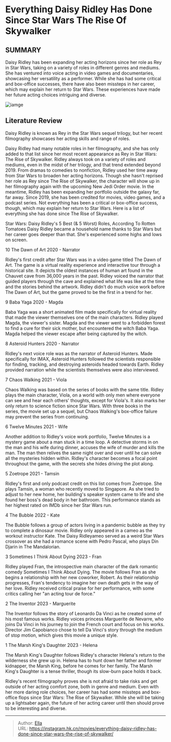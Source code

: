 # Everything Daisy Ridley Has Done Since Star Wars The Rise Of Skywalker


## SUMMARY 


 Daisy Ridley has been expanding her acting horizons since her role as Rey in Star Wars, taking on a variety of roles in different genres and mediums. 
 She has ventured into voice acting in video games and documentaries, showcasing her versatility as a performer. 
 While she has had some critical and box-office successes, there have also been missteps in her career, which may explain her return to Star Wars. These experiences have made her future acting choices intriguing and diverse. 

![iamge](https://static1.srcdn.com/wordpress/wp-content/uploads/2023/02/star-wars-sequel-trilogy-rey-daisy-ridley-best-thing.jpg)

## Literature Review

Daisy Ridley is known as Rey in the Star Wars sequel trilogy, but her recent filmography showcases her acting skills and range of roles.




Daisy Ridley had many notable roles in her filmography, and she has only added to that list since her most recent appearance as Rey in Star Wars: The Rise of Skywalker. Ridley always took on a variety of roles and mediums, even in the midst of her trilogy, and that trend extended beyond 2019. From dramas to comedies to nonfiction, Ridley used her time away from Star Wars to broaden her acting horizons.
Though she hasn&#39;t reprised her role as Rey since The Rise of Skywalker, the character will show up in her filmography again with the upcoming New Jedi Order movie. In the meantime, Ridley has been expanding her portfolio outside the galaxy far, far away. Since 2019, she has been credited for movies, video games, and a podcast series. Not everything has been a critical or box-office success, though, which may explain her return to Star Wars. Here is a list of everything she has done since The Rise of Skywalker.
            
 
 Star Wars: Daisy Ridley&#39;s 5 Best (&amp; 5 Worst) Roles, According To Rotten Tomatoes 
Daisy Ridley became a household name thanks to Star Wars but her career goes deeper than that. She&#39;s experienced some highs and lows on screen.












 








 10  The Dawn of Art 
2020 - Narrator
        

Ridley&#39;s first credit after Star Wars was in a video game titled The Dawn of Art. The game is a virtual reality experience and interactive tour through a historical site. It depicts the oldest instances of human art found in the Chauvet cave from 36,000 years in the past. Ridley voiced the narrator that guided players through the cave and explained what life was like at the time and the stories behind the artwork. Ridley didn&#39;t do much voice work before The Dawn of Art, but the game proved to be the first in a trend for her.





 9  Baba Yaga 
2020 - Magda
        

Baba Yaga was a short animated film made specifically for virtual reality that made the viewer themselves one of the main characters. Ridley played Magda, the viewer&#39;s sister. Magda and the viewer went to a forbidden forest to find a cure for their sick mother, but encountered the witch Baba Yaga. Magda helped the viewer escape after being captured by the witch.





 8  Asteroid Hunters 
2020 - Narrator
        

Ridley&#39;s next voice role was as the narrator of Asteroid Hunters. Made specifically for IMAX, Asteroid Hunters followed the scientists responsible for finding, tracking, and destroying asteroids headed towards Earth. Ridley provided narration while the scientists themselves were also interviewed.





 7  Chaos Walking 
2021 - Viola


 







Chaos Walking was based on the series of books with the same title. Ridley plays the main character, Viola, on a world with only men where everyone can see and hear each others&#39; thoughts, except for Viola&#39;s. It also marks her only return to science fiction since Star Wars. With three books in the series, the movie set up a sequel, but Chaos Walking&#39;s box-office failure may prevent the series from continuing.





 6  Twelve Minutes 
2021 - Wife
        

Another addition to Ridley&#39;s voice work portfolio, Twelve Minutes is a mystery game about a man stuck in a time loop. A detective storms in on the man and his wife during dinner, accuses the wife of murder and kills the man. The man then relives the same night over and over until he can solve all the mysteries hidden within. Ridley&#39;s character becomes a focal point throughout the game, with the secrets she hides driving the plot along.





 5  Zoetrope 
2021 - Tamsin
        

Ridley&#39;s first and only podcast credit on this list comes from Zoetrope. She plays Tamsin, a woman who recently moved to Singapore. As she tried to adjust to her new home, her building&#39;s speaker system came to life and she found her boss&#39;s dead body in her bathroom. This performance stands as her highest rated on IMDb since her Star Wars run.





 4  The Bubble 
2022 - Kate
        

The Bubble follows a group of actors living in a pandemic bubble as they try to complete a dinosaur movie. Ridley only appeared in a cameo as the workout instructor Kate. The Daisy Ridleyameo served as a weird Star Wars crossover as she had a romance scene with Pedro Pascal, who plays Din Djarin in The Mandalorian.





 3  Sometimes I Think About Dying 
2023 - Fran
        

Ridley played Fran, the introspective main character of the dark romantic comedy Sometimes I Think About Dying. The movie follows Fran as she begins a relationship with her new coworker, Robert. As their relationship progresses, Fran&#39;s tendency to imagine her own death gets in the way of her love. Ridley received critical praise for her performance, with some critics calling her &#34;an acting tour de force.&#34;





 2  The Inventor 
2023 - Marguerite
        

The Inventor follows the story of Leonardo Da Vinci as he created some of his most famous works. Ridley voices princess Marguerite de Nevarre, who joins Da Vinci in his journey to join the French court and focus on his works. Director Jim Capobianco chose to tell Da Vinci&#39;s story through the medium of stop motion, which gives this movie a unique style.
























 1  The Marsh King&#39;s Daughter 
2023 - Helena


 







The Marsh King&#39;s Daughter follows Ridley&#39;s character Helena&#39;s return to the wilderness she grew up in. Helena has to hunt down her father and former kidnapper, the Marsh King, before he comes for her family. The Marsh King&#39;s Daughter is a tense thriller, though its slow-burn pace holds it back.



















Ridley&#39;s recent filmography proves she is not afraid to take risks and get outside of her acting comfort zone, both in genre and medium. Even with her more daring role choices, her career has had some missteps and box-office flops since Star Wars: The Rise of Skywalker. While she will be taking up a lightsaber again, the future of her acting career until then should prove to be interesting and diverse. 

---

> Author: [Ella](https://instagram.hk.cn/)  
> URL: https://instagram.hk.cn/movies/everything-daisy-ridley-has-done-since-star-wars-the-rise-of-skywalker/  

